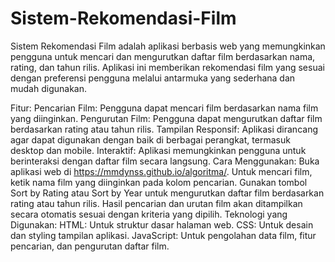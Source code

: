 # Sistem-Rekomendasi-Film
Sistem Rekomendasi Film adalah aplikasi berbasis web yang memungkinkan pengguna untuk mencari dan mengurutkan daftar film berdasarkan nama, rating, dan tahun rilis. Aplikasi ini memberikan rekomendasi film yang sesuai dengan preferensi pengguna melalui antarmuka yang sederhana dan mudah digunakan.

Fitur:
Pencarian Film: Pengguna dapat mencari film berdasarkan nama film yang diinginkan.
Pengurutan Film: Pengguna dapat mengurutkan daftar film berdasarkan rating atau tahun rilis.
Tampilan Responsif: Aplikasi dirancang agar dapat digunakan dengan baik di berbagai perangkat, termasuk desktop dan mobile.
Interaktif: Aplikasi memungkinkan pengguna untuk berinteraksi dengan daftar film secara langsung.
Cara Menggunakan:
Buka aplikasi web di https://mmdynss.github.io/algoritma/.
Untuk mencari film, ketik nama film yang diinginkan pada kolom pencarian.
Gunakan tombol Sort by Rating atau Sort by Year untuk mengurutkan daftar film berdasarkan rating atau tahun rilis.
Hasil pencarian dan urutan film akan ditampilkan secara otomatis sesuai dengan kriteria yang dipilih.
Teknologi yang Digunakan:
HTML: Untuk struktur dasar halaman web.
CSS: Untuk desain dan styling tampilan aplikasi.
JavaScript: Untuk pengolahan data film, fitur pencarian, dan pengurutan daftar film.

